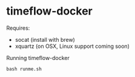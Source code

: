 # timeflow-docker

Requires:
* socat (install with brew)
* xquartz (on OSX, Linux support coming soon)

Running timeflow-docker
```
bash runme.sh
```
